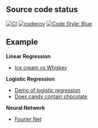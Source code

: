 <script id="MathJax-script" async src="https://cdn.jsdelivr.net/npm/mathjax@3/es5/tex-mml-chtml.js"></script>

## Source code status

[![CI](https://github.com/foldfelis/ML101.jl/actions/workflows/ci.yml/badge.svg)](https://github.com/foldfelis/ML101.jl/actions/workflows/ci.yml)
[![codecov](https://codecov.io/gh/foldfelis/ML101.jl/branch/master/graph/badge.svg?token=1VPUODP01Z)](https://codecov.io/gh/foldfelis/ML101.jl)
[![Code Style: Blue](https://img.shields.io/badge/code%20style-blue-4495d1.svg)](https://github.com/invenia/BlueStyle)

## Example

**Linear Regression**
* [Ice cream vs Whiskey](notebook/ice_cream_vs_whiskey.jl.html)

**Logistic Regression**
* [Demo of logistic regression](notebook/logistic_regression.jl.html)
* [Does candy contain chocolate](notebook/candy_contain_chocolate.jl.html)

**Neural Network**
* [Fourier Net](notebook/fourier_transform.jl.html)
